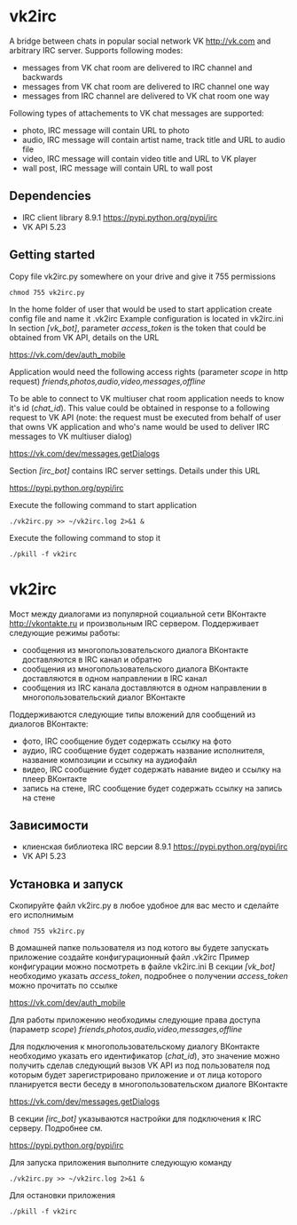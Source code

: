 vk2irc
======
A bridge between chats in popular social network VK http://vk.com and arbitrary IRC server. Supports following modes:
- messages from VK chat room are delivered to IRC channel and backwards
- messages from VK chat room are delivered to IRC channel one way
- messages from IRC channel are delivered to VK chat room one way

Following types of attachements to VK chat messages are supported:
- photo, IRC message will contain URL to photo
- audio, IRC message will contain artist name, track title and URL to audio file
- video, IRC message will contain video title and URL to VK player
- wall post, IRC message will contain URL to wall post

Dependencies
------------
- IRC client library 8.9.1 https://pypi.python.org/pypi/irc
- VK API 5.23

Getting started
---------------
Copy file vk2irc.py somewhere on your drive and give it 755 permissions

    chmod 755 vk2irc.py

In the home folder of user that would be used to start application create config file and name it .vk2irc Example configuration is located in vk2irc.ini In section _[vk_bot]_, parameter _access_token_ is the token that could be obtained from VK API, details on the URL

 https://vk.com/dev/auth_mobile

Application would need the following access rights (parameter _scope_ in http request) _friends,photos,audio,video,messages,offline_

To be able to connect to VK multiuser chat room application needs to know it's id (_chat_id_). This value could be obtained in response to a following request to VK API (note: the request must be executed from behalf of user that owns VK application and who's name would be used to deliver IRC messages to VK multiuser dialog)

 https://vk.com/dev/messages.getDialogs

Section _[irc_bot]_ contains IRC server settings. Details under this URL

 https://pypi.python.org/pypi/irc

Execute the following command to start application

    ./vk2irc.py >> ~/vk2irc.log 2>&1 &

Execute the following command to stop it

    ./pkill -f vk2irc

vk2irc
======
Мост между диалогами из популярной социальной сети ВКонтакте http://vkontakte.ru и произвольным IRC сервером. Поддерживает следующие режимы работы:
- сообщения из многопользовательского диалога ВКонтакте доставляются в IRC канал и обратно
- сообщения из многопользовательского диалога ВКонтакте доставляются в одном направлении в IRC канал
- сообщения из IRC канала доставляются в одном направлении в многопользовательский диалог ВКонтакте

Поддерживаются следующие типы вложений для сообщений из диалогов ВКонтакте:
- фото, IRC сообщение будет содержать ссылку на фото
- аудио, IRC сообщение будет содержать название исполнителя, название композиции и ссылку на аудиофайл
- видео, IRC сообщение будет содержать навание видео и ссылку на плеер ВКонтакте
- запись на стене, IRC сообщение будет содержать ссылку на запись на стене

Зависимости
-----------
- клиенская библиотека IRC версии 8.9.1 https://pypi.python.org/pypi/irc
- VK API 5.23

Установка и запуск
------------------
Скопируйте файл vk2irc.py в любое удобное для вас место и сделайте его исполнимым

    chmod 755 vk2irc.py

В домашней папке пользователя из под котого вы будете запускать приложение создайте конфигурационный файл .vk2irc Пример конфигурации можно посмотреть в файле vk2irc.ini В секции _[vk_bot]_ необходимо указать _access_token_, подробнее о получении _access_token_ можно прочитать по ссылке

 https://vk.com/dev/auth_mobile

Для работы приложению необходимы следующие права доступа (параметр _scope_) _friends,photos,audio,video,messages,offline_

Для подключения к многопользовательскому диалогу ВКонтакте необходимо указать его идентификатор (_chat_id_), это значение можно получить сделав следующий вызов VK API из под пользователя под которым будет зарегистрировано приложение и от лица которого планируется вести беседу в многопользовательском диалоге ВКонтакте

 https://vk.com/dev/messages.getDialogs
 
В секции _[irc_bot]_ указываются настройки для подключения к IRC серверу. Подробнее см. 

 https://pypi.python.org/pypi/irc
 
Для запуска приложения выполните следующую команду

    ./vk2irc.py >> ~/vk2irc.log 2>&1 &
    
Для остановки приложения

    ./pkill -f vk2irc

